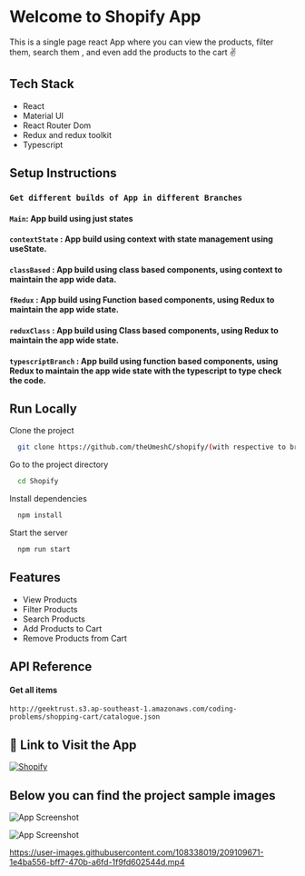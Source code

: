 # Welcome to Shopify App

This is a single page react App where you can view the products, filter them, search them , and even add the products to the cart ✌

## Tech Stack
- React
- Material UI
- React Router Dom
- Redux and redux toolkit
- Typescript 

## Setup Instructions

### `Get different builds of App in different Branches`

#### `Main`: App build using just states  

#### `contextState` : App build using context with state management using useState.

#### `classBased` : App build using class based components, using context to maintain the app wide data.

#### `fRedux` : App build using Function based components, using Redux to maintain the app wide state.

#### `reduxClass` : App build using Class based components, using Redux to maintain the app wide state.

#### `typescriptBranch` : App build using function based components, using Redux to maintain the app wide state with the typescript to type check the code.

## Run Locally

Clone the project

```bash
  git clone https://github.com/theUmeshC/shopify/(with respective to branches).

```

Go to the project directory

```bash
  cd Shopify
```

Install dependencies

```bash
  npm install
```

Start the server

```bash
  npm run start
```

## Features

- View Products
- Filter Products
- Search Products
- Add Products to Cart 
- Remove Products from Cart

## API Reference

#### Get all items

```
http://geektrust.s3.ap-southeast-1.amazonaws.com/coding-problems/shopping-cart/catalogue.json
```
## 🔗 Link to Visit the App 

[![Shopify](https://img.shields.io/badge/Shopify-000?style=for-the-badge&logo=ko-fi&logoColor=blue)](https://shopify-c2d36.web.app)

## Below you can find the project sample images

![App Screenshot](https://i.postimg.cc/66b9h3p0/Screenshot-2022-11-01-135335.png)


![App Screenshot](https://i.postimg.cc/6qJ4qdp5/Screenshot-2022-11-01-184333.png)

https://user-images.githubusercontent.com/108338019/209109671-1e4ba556-bff7-470b-a6fd-1f9fd602544d.mp4
